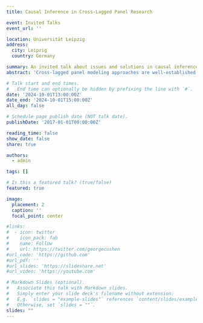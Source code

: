```yaml
---
title: Causal Inference in Cross-Lagged Panel Research

event: Invited Talks
event_url: ''

location: Universität Leipzig
address:
  city: Leipzig
  country: Germany

summary: An invited talk about issues and solutions in causal inference in cross-lagged panel research at the Universität Leipzig.
abstract: 'Cross-lagged panel modeling approaches are well-established in psychological research for investigating of causal relations between variables over time using panel data. However, critics of this practice in the causal inference literature state that SEM models depend heavily on parametric assumptions; since these are likely to be violated---at least to some degree---in practice, they argue that SEM models are prone to bias when used for causal inference. Obviously, this claim should raise concerns, but disciplinary differences hinders SEM users to appreciate the arguments, concerns, and alternative modeling approaches that are put forward by critics in fields like epidemiology and biostatistics. To address this issue, this presentation introduces the phases of the potential outcomes approach to causal inference, discusses the assumptions that are made throughout the causal inference process, and discusses reasons why cross-lagged panel modeling approaches might be best avoided when the goal is investigate a causal research question. '

# Talk start and end times.
#   End time can optionally be hidden by prefixing the line with `#`.
date: '2024-10-01T13:00:00Z'
date_end: '2024-10-01T15:00:00Z'
all_day: false

# Schedule page publish date (NOT talk date).
publishDate: '2017-01-01T00:00:00Z'

reading_time: false
show_date: false
share: true

authors:
  - admin

tags: []

# Is this a featured talk? (true/false)
featured: true

image:
  placement: 2
  caption: ''
  focal_point: center

#links:
#  - icon: twitter
#    icon_pack: fab
#    name: Follow
#    url: https://twitter.com/georgecushen
#url_code: 'https://github.com'
#url_pdf: ''
#url_slides: 'https://slideshare.net'
#url_video: 'https://youtube.com'

# Markdown Slides (optional).
#   Associate this talk with Markdown slides.
#   Simply enter your slide deck's filename without extension.
#   E.g. `slides = "example-slides"` references `content/slides/example-slides.md`.
#   Otherwise, set `slides = ""`.
slides: ""
---
```

